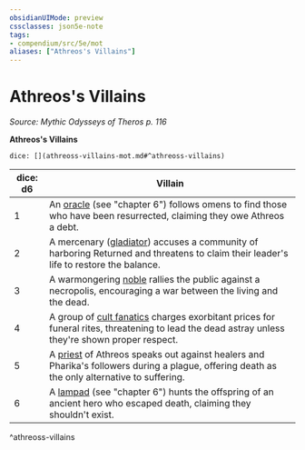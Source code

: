 ```yaml
---
obsidianUIMode: preview
cssclasses: json5e-note
tags:
- compendium/src/5e/mot
aliases: ["Athreos's Villains"]
---
```

# Athreos's Villains
*Source: Mythic Odysseys of Theros p. 116* 

**Athreos's Villains**

`dice: [](athreoss-villains-mot.md#^athreoss-villains)`

| dice: d6 | Villain |
|----------|---------|
| 1 | An [oracle](/Systems/5e/bestiary/humanoid/oracle-mot.md) (see "chapter 6") follows omens to find those who have been resurrected, claiming they owe Athreos a debt. |
| 2 | A mercenary ([gladiator](/Systems/5e/bestiary/humanoid/gladiator.md)) accuses a community of harboring Returned and threatens to claim their leader's life to restore the balance. |
| 3 | A warmongering [noble](/Systems/5e/bestiary/humanoid/noble.md) rallies the public against a necropolis, encouraging a war between the living and the dead. |
| 4 | A group of [cult fanatics](/Systems/5e/bestiary/humanoid/cult-fanatic.md) charges exorbitant prices for funeral rites, threatening to lead the dead astray unless they're shown proper respect. |
| 5 | A [priest](/Systems/5e/bestiary/humanoid/priest.md) of Athreos speaks out against healers and Pharika's followers during a plague, offering death as the only alternative to suffering. |
| 6 | A [lampad](/Systems/5e/bestiary/fey/lampad-mot.md) (see "chapter 6") hunts the offspring of an ancient hero who escaped death, claiming they shouldn't exist. |
^athreoss-villains